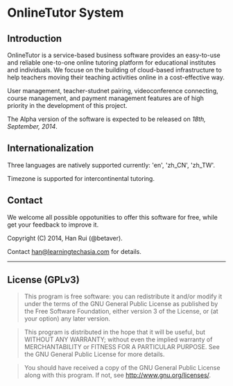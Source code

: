OnlineTutor System
=====

Introduction
-----

OnlineTutor is a service-based business software provides an easy-to-use and reliable one-to-one online tutoring platform for educational institutes and individuals. We focuse on the building of cloud-based infrastructure to help teachers moving their teaching activities online in a cost-effective way.

User management, teacher-studnet pairing, videoconference connecting, course management, and payment management features are of high priority in the development of this project.

The Alpha version of the software is expected to be released on *18th, September, 2014*.


Internationalization
-----

Three languages are natively supported currently: 'en', 'zh_CN', 'zh_TW'.

Timezone is supported for intercontinental tutoring.


Contact
----

We welcome all possible oppotunities to offer this software for free, while get your feedback to improve it.

Copyright (C) 2014, Han Rui (@betaver).

Contact [han@learningtechasia.com](mailto:han@learningtechasia.com) for details.

***


License (GPLv3)
-----

>This program is free software: you can redistribute it and/or modify
>it under the terms of the GNU General Public License as published by
>the Free Software Foundation, either version 3 of the License, or
>(at your option) any later version.

>This program is distributed in the hope that it will be useful,
>but WITHOUT ANY WARRANTY; without even the implied warranty of
>MERCHANTABILITY or FITNESS FOR A PARTICULAR PURPOSE.  See the
>GNU General Public License for more details.

>You should have received a copy of the GNU General Public License
>along with this program.  If not, see <http://www.gnu.org/licenses/>.
    


